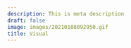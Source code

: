 ```yaml
---
description: This is meta description
draft: false
image: images/20210108092950.gif
title: Visual
---
```



